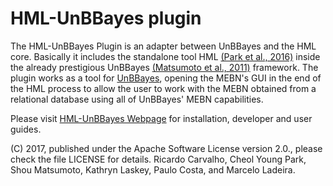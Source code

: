 # HML-UnBBayes plugin

The HML-UnBBayes Plugin is an adapter between UnBBayes and the HML core. Basically it includes the standalone tool HML [(Park et al., 2016)](http://ieeexplore.ieee.org/document/7528144/) inside the already prestigious UnBBayes [(Matsumoto et al., 2011)](http://citeseerx.ist.psu.edu/viewdoc/summary?doi=10.1.1.232.681) framework. 
The plugin works as a tool for [UnBBayes](https://sourceforge.net/projects/unbbayes/), opening the MEBN's GUI in the end of the HML process to allow the user to work with the MEBN obtained from a relational database using all of UnBBayes' MEBN capabilities.</p>

Please visit [HML-UnBBayes Webpage](https://hml-unbbayes.github.io/) for installation, developer and user guides.

(C) 2017, published under the Apache Software License version 2.0., please check the file LICENSE for details. Ricardo Carvalho, Cheol Young Park, Shou Matsumoto, Kathryn Laskey, Paulo Costa, and Marcelo Ladeira.
